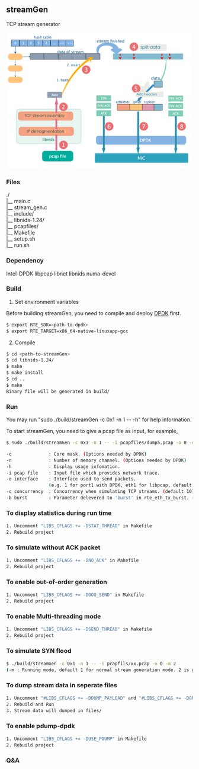 ## streamGen

TCP stream generator

![streamGen-structure](images/streamGen-structure.png)

### Files

./   
 |__ main.c   
 |__ stream_gen.c   
 |__ include/   
 |__ libnids-1.24/   
 |__ pcapfiles/  
 |__ Makefile   
 |__ setup.sh   
 |__ run.sh   

### Dependency

Intel-DPDK libpcap libnet libnids numa-devel 

### Build

1. Set environment variables

Before building streamGen, you need to compile and deploy [DPDK](https://github.com/DPDK/dpdk) first. 

```bash
$ export RTE_SDK=<path-to-dpdk>
$ export RTE_TARGET=x86_64-native-linuxapp-gcc
```


2. Compile

```bash
$ cd <path-to-streamGen>
$ cd libnids-1.24/
$ make
$ make install
$ cd ..
$ make
Binary file will be generated in build/
```

### Run

You may run "sudo ./build/streamGen -c 0x1 -n 1 -- -h" for help information.

To start streamGen, you need to give a pcap file as input, for example,

```bash
$ sudo ./build/streamGen -c 0x1 -n 1 -- -i pcapfiles/dump5.pcap -o 0 -c 1000
```

```bash
-c				: Core mask. (Options needed by DPDK)
-n				: Number of memory channel. (Options needed by DPDK)
-h				: Display usage infomation.
-i pcap file	: Input file which provides network trace.
-o interface	: Interface used to send packets.
				(e.g. 1 for port1 with DPDK, eth1 for libpcap, default 0)
-c concurrency	: Concurrency when simulating TCP streams. (default 10)  
-b burst		: Parameter delevered to 'burst' in rte_eth_tx_burst. (default 1)
```

### To display statistics during run time

```bash
1. Uncomment "LIBS_CFLAGS += -DSTAT_THREAD" in Makefile
2. Rebuild project
```

### To simulate without ACK packet
```bash
1. Uncomment "LIBS_CFLAGS += -DNO_ACK" in Makefile
2. Rebuild project
```

### To enable out-of-order generation
```bash
1. Uncomment "LIBS_CFLAGS += -DOOO_SEND" in Makefile
2. Rebuild project
```

### To enable Multi-threading mode

```bash
1. Uncomment "LIBS_CFLAGS += -DSEND_THREAD" in Makefile
2. Rebuild project
```

### To simulate SYN flood

```bash
$ ./build/streamGen -c 0x1 -n 1 -- -i pcapfils/xx.pcap -o 0 -m 2
(-m : Running mode, default 1 for normal stream generation mode. 2 is given here for simulating SYN flood)
```

### To dump stream data in seperate files 

```bash
1. Uncomment "#LIBS_CFLAGS += -DDUMP_PAYLOAD" and "#LIBS_CFLAGS += -DONLY_REQUEST " in Makefile
2. Rebuild and Run 
3. Stream data will dumped in files/ 
```

### To enable pdump-dpdk
```bash
1. Uncomment "LIBS_CFLAGS += -DUSE_PDUMP" in Makefile
2. Rebuild project
```

### Q&A
